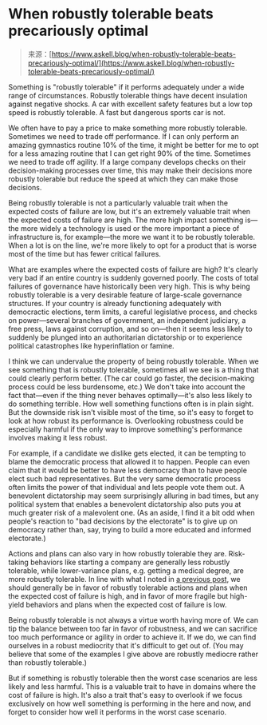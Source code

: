 <!--yml
category: 未分类
date: 2024-05-27 14:44:49
-->

# When robustly tolerable beats precariously optimal

> 来源：[https://www.askell.blog/when-robustly-tolerable-beats-precariously-optimal/](https://www.askell.blog/when-robustly-tolerable-beats-precariously-optimal/)

Something is "robustly tolerable" if it performs adequately under a wide range of circumstances. Robustly tolerable things have decent insulation against negative shocks. A car with excellent safety features but a low top speed is robustly tolerable. A fast but dangerous sports car is not.

We often have to pay a price to make something more robustly tolerable. Sometimes we need to trade off performance. If I can only perform an amazing gymnastics routine 10% of the time, it might be better for me to opt for a less amazing routine that I can get right 90% of the time. Sometimes we need to trade off agility. If a large company develops checks on their decision-making processes over time, this may make their decisions more robustly tolerable but reduce the speed at which they can make those decisions.

Being robustly tolerable is not a particularly valuable trait when the expected costs of failure are low, but it's an extremely valuable trait when the expected costs of failure are high. The more high impact something is—the more widely a technology is used or the more important a piece of infrastructure is, for example—the more we want it to be robustly tolerable. When a lot is on the line, we're more likely to opt for a product that is worse most of the time but has fewer critical failures.

What are examples where the expected costs of failure are high? It's clearly very bad if an entire country is suddenly governed poorly. The costs of total failures of governance have historically been very high. This is why being robustly tolerable is a very desirable feature of large-scale governance structures. If your country is already functioning adequately with democractic elections, term limits, a careful legislative process, and checks on power—several branches of government, an independent judiciary, a free press, laws against corruption, and so on—then it seems less likely to suddenly be plunged into an authoritarian dictatorship or to experience political catastrophes like hyperinflation or famine.

I think we can undervalue the property of being robustly tolerable. When we see something that is robustly tolerable, sometimes all we see is a thing that could clearly perform better. (The car could go faster, the decision-making process could be less burdensome, etc.) We don't take into account the fact that—even if the thing never behaves optimally—it's also less likely to do something terrible. How well something functions often is in plain sight. But the downside risk isn't visible most of the time, so it's easy to forget to look at how robust its performance is. Overlooking robustness could be especially harmful if the only way to improve something's performance involves making it less robust.

For example, if a candidate we dislike gets elected, it can be tempting to blame the democratic process that allowed it to happen. People can even claim that it would be better to have less democracy than to have people elect such bad representatives. But the very same democratic process often limits the power of that individual and lets people vote them out. A benevolent dictatorship may seem surprisingly alluring in bad times, but any political system that enables a benevolent dictatorship also puts you at much greater risk of a malevolent one. (As an aside, I find it a bit odd when people's reaction to "bad decisions by the electorate" is to give up on democracy rather than, say, trying to build a more educated and informed electorate.)

Actions and plans can also vary in how robustly tolerable they are. Risk-taking behaviors like starting a company are generally less robustly tolerable, while lower-variance plans, e.g. getting a medical degree, are more robustly tolerable. In line with what I noted in [a previous post](https://askell.io/posts/2020/06/optimal-failure?ref=askell.blog), we should generally be in favor of robustly tolerable actions and plans when the expected cost of failure is high, and in favor of more fragile but high-yield behaviors and plans when the expected cost of failure is low.

Being robustly tolerable is not always a virtue worth having more of. We can tip the balance between too far in favor of robustness, and we can sacrifice too much performance or agility in order to achieve it. If we do, we can find ourselves in a robust mediocrity that it's difficult to get out of. (You may believe that some of the examples I give above are robustly mediocre rather than robustly tolerable.)

But if something is robustly tolerable then the worst case scenarios are less likely and less harmful. This is a valuable trait to have in domains where the cost of failure is high. It's also a trait that's easy to overlook if we focus exclusively on how well something is performing in the here and now, and forget to consider how well it performs in the worst case scenario.